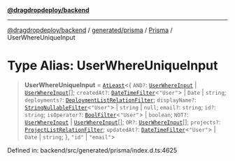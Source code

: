 [**@dragdropdeploy/backend**](../../../../../README.md)

***

[@dragdropdeploy/backend](../../../../../README.md) / [generated/prisma](../../../README.md) / [Prisma](../README.md) / UserWhereUniqueInput

# Type Alias: UserWhereUniqueInput

> **UserWhereUniqueInput** = [`AtLeast`](AtLeast.md)\<\{ `AND?`: [`UserWhereInput`](UserWhereInput.md) \| [`UserWhereInput`](UserWhereInput.md)[]; `createdAt?`: [`DateTimeFilter`](DateTimeFilter.md)\<`"User"`\> \| `Date` \| `string`; `deployments?`: [`DeploymentListRelationFilter`](DeploymentListRelationFilter.md); `displayName?`: [`StringNullableFilter`](StringNullableFilter.md)\<`"User"`\> \| `string` \| `null`; `email?`: `string`; `id?`: `string`; `isOperator?`: [`BoolFilter`](BoolFilter.md)\<`"User"`\> \| `boolean`; `NOT?`: [`UserWhereInput`](UserWhereInput.md) \| [`UserWhereInput`](UserWhereInput.md)[]; `OR?`: [`UserWhereInput`](UserWhereInput.md)[]; `projects?`: [`ProjectListRelationFilter`](ProjectListRelationFilter.md); `updatedAt?`: [`DateTimeFilter`](DateTimeFilter.md)\<`"User"`\> \| `Date` \| `string`; \}, `"id"` \| `"email"`\>

Defined in: backend/src/generated/prisma/index.d.ts:4625
